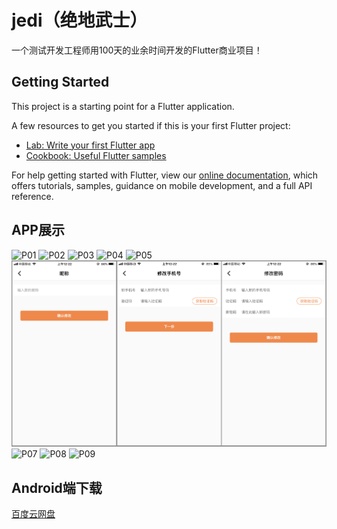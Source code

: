# jedi（绝地武士）

一个测试开发工程师用100天的业余时间开发的Flutter商业项目！

## Getting Started

This project is a starting point for a Flutter application.

A few resources to get you started if this is your first Flutter project:

- [Lab: Write your first Flutter app](https://flutter.io/docs/get-started/codelab)
- [Cookbook: Useful Flutter samples](https://flutter.io/docs/cookbook)

For help getting started with Flutter, view our 
[online documentation](https://flutter.io/docs), which offers tutorials, 
samples, guidance on mobile development, and a full API reference.

## APP展示

![P01](/image/P01.PNG)
![P02](/image/P02.PNG)
![P03](/image/P03.PNG)
![P04](/image/P04.PNG)
![P05](/image/P05.PNG)
![P06](/image/P06.PNG)
![P07](/image/P07.PNG)
![P08](/image/P08.PNG)
![P09](/image/P09.PNG)

## Android端下载

[百度云网盘](https://pan.baidu.com/s/1XZp4VirwyFCMXujZyQCGSw)